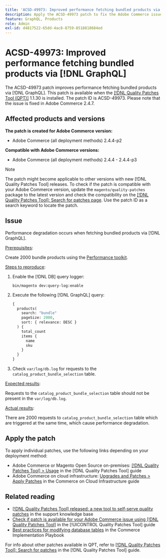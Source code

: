 ```yaml
---
title: 'ACSD-49973: Improved performance fetching bundled products via [!DNL GraphQL]'
description: Apply the ACSD-49973 patch to fix the Adobe Commerce issue where performance degradation occurs when fetching bundled products via [!DNL GraphQL].
feature: GraphQL, Products
role: Admin
exl-id: d4817522-65dd-4ac8-8759-8518818684ed
---
```

# ACSD-49973: Improved performance fetching bundled products via [!DNL GraphQL]

The ACSD-49973 patch improves performance fetching bundled products via [!DNL GraphQL]. This patch is available when the [[!DNL Quality Patches Tool (QPT)]](https://experienceleague.adobe.com/en/docs/commerce-operations/tools/quality-patches-tool/quality-patches-tool-to-self-serve-quality-patches) 1.1.30 is installed. The patch ID is ACSD-49973. Please note that the issue is fixed in Adobe Commerce 2.4.7.

## Affected products and versions

**The patch is created for Adobe Commerce version:**

* Adobe Commerce (all deployment methods) 2.4.4-p2

**Compatible with Adobe Commerce versions:**

* Adobe Commerce (all deployment methods) 2.4.4 - 2.4.4-p3

>[!NOTE]
>
>The patch might become applicable to other versions with new [!DNL Quality Patches Tool] releases. To check if the patch is compatible with your Adobe Commerce version, update the `magento/quality-patches` package to the latest version and check the compatibility on the [[!DNL Quality Patches Tool]: Search for patches page](https://experienceleague.adobe.com/tools/commerce-quality-patches/index.html). Use the patch ID as a search keyword to locate the patch.

## Issue

Performance degradation occurs when fetching bundled products via [!DNL GraphQL].

<u>Prerequisites</u>:

Create 2000 bundle products using the [Performance toolkit](https://experienceleague.adobe.com/docs/commerce-operations/configuration-guide/cli/generate-data.html).

<u>Steps to reproduce</u>:

1. Enable the [!DNL DB] query logger:

    ```
    bin/magento dev:query-log:enable
    ```
    
1. Execute the following [!DNL GraphQL] query:

    ```GraphQL
    {
      products(
        search: "bundle"
        pageSize: 2000,
        sort: { relevance: DESC }
      ) {
        total_count
        items {
          name
          sku
        }
      }
    }
    ```
    
1. Check `var/log/db.log` for requests to the `catalog_product_bundle_selection` table.

<u>Expected results</u>:

Requests to the `catalog_product_bundle_selection` table should not be present in the `var/log/db.log`.

<u>Actual results</u>:

There are 2000 requests to `catalog_product_bundle_selection` table which are triggered at the same time, which cause performance degradation.

## Apply the patch

To apply individual patches, use the following links depending on your deployment method:

* Adobe Commerce or Magento Open Source on-premises: [[!DNL Quality Patches Tool] > Usage](/help/tools/quality-patches-tool/usage.md) in the [!DNL Quality Patches Tool] guide
* Adobe Commerce on cloud infrastructure: [Upgrades and Patches > Apply Patches](https://experienceleague.adobe.com/docs/commerce-cloud-service/user-guide/develop/upgrade/apply-patches.html) in the Commerce on Cloud Infrastructure guide

## Related reading

* [[!DNL Quality Patches Tool] released: a new tool to self-serve quality patches](https://experienceleague.adobe.com/en/docs/commerce-operations/tools/quality-patches-tool/quality-patches-tool-to-self-serve-quality-patches) in the support knowledge base
* [Check if patch is available for your Adobe Commerce issue using [!DNL Quality Patches Tool]](/help/tools/quality-patches-tool/patches-available-in-qpt/check-patch-for-magento-issue-with-magento-quality-patches.md) in the [!UICONTROL Quality Patches Tool] guide
* [Best practices for modifying database tables](https://experienceleague.adobe.com/en/docs/commerce-operations/implementation-playbook/best-practices/development/modifying-core-and-third-party-tables#why-adobe-recommends-avoiding-modifications) in the Commerce Implementation Playbook

For info about other patches available in QPT, refer to [[!DNL Quality Patches Tool]: Search for patches](https://experienceleague.adobe.com/tools/commerce-quality-patches/index.html) in the [!DNL Quality Patches Tool] guide.
